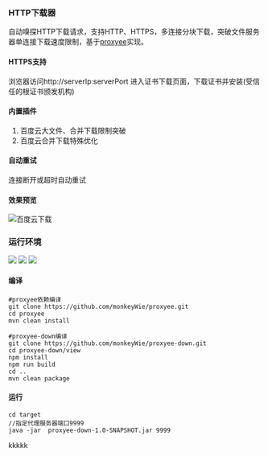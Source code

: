 ### HTTP下载器
  自动嗅探HTTP下载请求，支持HTTP、HTTPS，多连接分块下载，突破文件服务器单连接下载速度限制，基于[proxyee](https://github.com/monkeyWie/proxyee)实现。
#### HTTPS支持
  浏览器访问http://serverIp:serverPort 进入证书下载页面，下载证书并安装(受信任的根证书颁发机构)
#### 内置插件
1. 百度云大文件、合并下载限制突破
2. 百度云合并下载特殊优化
#### 自动重试
  连接断开或超时自动重试
#### 效果预览
  ![百度云下载](https://raw.githubusercontent.com/monkeyWie/proxyee-down/dev/effect/bdy.gif)
### 运行环境
  ![](https://img.shields.io/badge/JAVA-1.8%2B-brightgreen.svg) ![](https://img.shields.io/badge/maven-3.0%2B-brightgreen.svg) ![](https://img.shields.io/badge/node.js-8.0%2B-brightgreen.svg)
#### 编译
```
#proxyee依赖编译
git clone https://github.com/monkeyWie/proxyee.git
cd proxyee
mvn clean install

#proxyee-down编译
git clone https://github.com/monkeyWie/proxyee-down.git
cd proxyee-down/view
npm install
npm run build
cd ..
mvn clean package
```
#### 运行
```
cd target
//指定代理服务器端口9999
java -jar  proxyee-down-1.0-SNAPSHOT.jar 9999
```


kkkkk